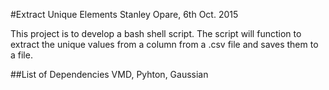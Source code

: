 #Extract Unique Elements
Stanley Opare, 6th Oct. 2015

This project is to develop a bash shell script.
The script will function to extract the unique values from a column from a .csv file and saves them to a file.

##List of Dependencies
VMD, Pyhton, Gaussian
